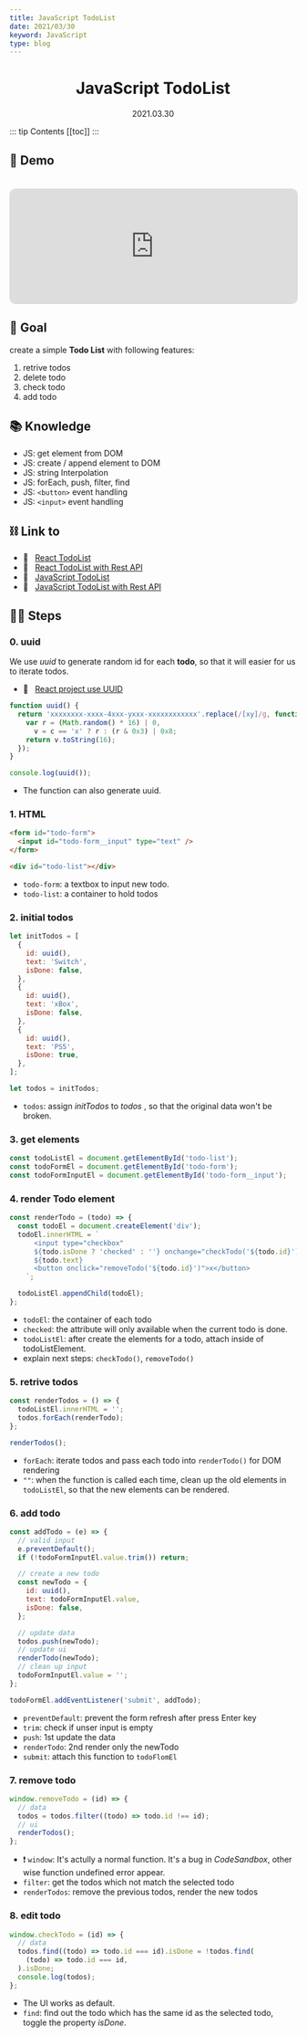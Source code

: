 ```yaml
---
title: JavaScript TodoList
date: 2021/03/30
keyword: JavaScript
type: blog
---
```


<h1 align="center">JavaScript TodoList</h1>
<div align="center">2021.03.30</div>

::: tip Contents
[[toc]]
:::

## 🚀 Demo

<iframe src="https://codesandbox.io/embed/js-todos-4v5h8?fontsize=14&hidenavigation=1&theme=dark&view=preview"
     style="width:100%; height:200px; border: 1px lightgray solid; border-radius: 10px; overflow:hidden; margin-top: 20px;"
     title="js todos"
     allow="accelerometer; ambient-light-sensor; camera; encrypted-media; geolocation; gyroscope; hid; microphone; midi; payment; usb; vr; xr-spatial-tracking"
     sandbox="allow-forms allow-modals allow-popups allow-presentation allow-same-origin allow-scripts"
   ></iframe>

## 🎯 Goal

create a simple **Todo List** with following features:

1. retrive todos
2. delete todo
3. check todo
4. add todo

## 📚 Knowledge

- JS: get element from DOM
- JS: create / append element to DOM
- JS: string Interpolation
- JS: forEach, push, filter, find
- JS: `<button>` event handling
- JS: `<input>` event handling

## ⛓ Link to

- 🔗 &nbsp; [React TodoList](../2021-03-28_react_todo_list/ReactTodoList.md)
- 🔗 &nbsp; [React TodoList with Rest API](../2021-03-28_react_todo_list/ReactTodoListApi.md)
- 🔗 &nbsp; [JavaScript TodoList](JsTodoList.md)
- 🔗 &nbsp; [JavaScript TodoList with Rest API](JsTodoListApi.md)

## 🦶🏻 Steps

### 0. uuid

We use _uuid_ to generate random id for each **todo**, so that it will easier for us to iterate todos.

- 🔗 &nbsp; [React project use UUID](../2021-01-12_react_project_use_uuid/ReactProjectUseUUID.md)

```js
function uuid() {
  return 'xxxxxxxx-xxxx-4xxx-yxxx-xxxxxxxxxxxx'.replace(/[xy]/g, function (c) {
    var r = (Math.random() * 16) | 0,
      v = c == 'x' ? r : (r & 0x3) | 0x8;
    return v.toString(16);
  });
}

console.log(uuid());
```

- The function can also generate uuid.

### 1. HTML

```html
<form id="todo-form">
  <input id="todo-form__input" type="text" />
</form>

<div id="todo-list"></div>
```

- `todo-form`: a textbox to input new todo.
- `todo-list`: a container to hold todos

### 2. initial todos

```js
let initTodos = [
  {
    id: uuid(),
    text: 'Switch',
    isDone: false,
  },
  {
    id: uuid(),
    text: 'xBox',
    isDone: false,
  },
  {
    id: uuid(),
    text: 'PS5',
    isDone: true,
  },
];

let todos = initTodos;
```

- `todos`: assign _initTodos_ to _todos_ , so that the original data won't be broken.

### 3. get elements

```js
const todoListEl = document.getElementById('todo-list');
const todoFormEl = document.getElementById('todo-form');
const todoFormInputEl = document.getElementById('todo-form__input');
```

### 4. render Todo element

```js
const renderTodo = (todo) => {
  const todoEl = document.createElement('div');
  todoEl.innerHTML = `
      <input type="checkbox" 
      ${todo.isDone ? 'checked' : ''} onchange="checkTodo('${todo.id}')"/>
      ${todo.text}
      <button onclick="removeTodo('${todo.id}')">x</button>
    `;

  todoListEl.appendChild(todoEl);
};
```

- `todoEl`: the container of each todo
- `checked`: the attribute will only available when the current todo is done.
- `todoListEl`: after create the elements for a todo, attach inside of todoListElement.
- explain next steps: `checkTodo()`, `removeTodo()`

### 5. retrive todos

```js
const renderTodos = () => {
  todoListEl.innerHTML = '';
  todos.forEach(renderTodo);
};

renderTodos();
```

- `forEach`: iterate todos and pass each todo into `renderTodo()` for DOM rendering
- `""`: when the function is called each time, clean up the old elements in `todoListEl`, so that the new elements can be rendered.

### 6. add todo

```js
const addTodo = (e) => {
  // valid input
  e.preventDefault();
  if (!todoFormInputEl.value.trim()) return;

  // create a new todo
  const newTodo = {
    id: uuid(),
    text: todoFormInputEl.value,
    isDone: false,
  };

  // update data
  todos.push(newTodo);
  // update ui
  renderTodo(newTodo);
  // clean up input
  todoFormInputEl.value = '';
};

todoFormEl.addEventListener('submit', addTodo);
```

- `preventDefault`: prevent the form refresh after press Enter key
- `trim`: check if unser input is empty
- `push`: 1st update the data
- `renderTodo`: 2nd render only the newTodo
- `submit`: attach this function to `todoFlomEl`

### 7. remove todo

```js
window.removeTodo = (id) => {
  // data
  todos = todos.filter((todo) => todo.id !== id);
  // ui
  renderTodos();
};
```

- ❗️ `window`: It's actully a normal function. It's a bug in _CodeSandbox_, other wise function undefined error appear.
- `filter`: get the todos which not match the selected todo
- `renderTodos`: remove the previous todos, render the new todos

### 8. edit todo

```js
window.checkTodo = (id) => {
  // data
  todos.find((todo) => todo.id === id).isDone = !todos.find(
    (todo) => todo.id === id,
  ).isDone;
  console.log(todos);
};
```

- The UI works as default.
- `find`: find out the todo which has the same id as the selected todo, toggle the property _isDone_.
